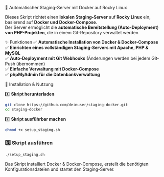 🚀 Automatischer Staging-Server mit Docker auf Rocky Linux

Dieses Skript richtet einen **lokalen Staging-Server** auf **Rocky Linux** ein, basierend auf **Docker und Docker-Compose**.  
Der Server ermöglicht die **automatische Bereitstellung (Auto-Deployment) von PHP-Projekten**, die in einem Git-Repository verwaltet werden.  

✨ Funktionen
✅ **Automatische Installation von Docker & Docker-Compose**  
✅ **Einrichten eines vollständigen Staging-Servers mit Apache, PHP & MySQL**  
✅ **Auto-Deployment mit Git Webhooks** (Änderungen werden bei jedem Git-Push übernommen)  
✅ **Einfache Verwaltung mit Docker-Compose**  
✅ **phpMyAdmin für die Datenbankverwaltung**  

🚀 Installation & Nutzung

1️⃣ **Skript herunterladen**
```bash
git clone https://github.com/deinuser/staging-docker.git
cd staging-docker
```

2️⃣ **Skript ausführbar machen**
```bash
chmod +x setup_staging.sh
```

### 3️⃣ **Skript ausführen**
```bash
./setup_staging.sh
```

Das Skript installiert Docker & Docker-Compose, erstellt die benötigten Konfigurationsdateien und startet den Staging-Server.
